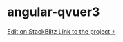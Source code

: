 # angular-qvuer3

[Edit on StackBlitz Link to the project ⚡️](https://stackblitz.com/edit/angular-qvuer3)
